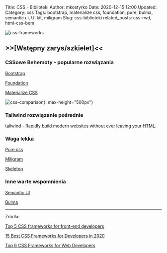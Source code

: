 Title: CSS - Biblioteki
Author: mkostyrko
Date: 2020-12-15 12:00
Updated:
Category: css
Tags: bootstrap, materialize css, foundation, pure, bulma, semantic ui, UI kit, miligram
Slug: css-biblioteki
related_posts: css-rwd, html-css-bem



![css-frameworks](https://tekkiwebsolutions.com/blog/wp-content/uploads/2020/07/CSS-Frameworks-for-Web-Developers-1068x601.jpg)

## >>[Wstępny zarys/szkielet]<<

### CSSowe Behemoty - popularne rozwiązania

[Bootstrap](https://getbootstrap.com/)

[Foundation](https://get.foundation/)

[Materialize CSS](https://materializecss.com/getting-started.html)


![css-comparison](https://themeselection.com/wp-content/uploads/2020/05/popular-css-framework-comparison-2020.png){: max-height="500px"}

### Tailwind rozwiązanie pośrednie

[tailwind - Rapidly build modern websites without ever leaving your HTML.](https://tailwindcss.com/)

### Waga lekka

[Pure.css](https://purecss.io/)

[Miligram](https://milligram.io/)

[Skeleton](http://getskeleton.com/)

### Inne warte wspomnienia

[Semantic UI](https://semantic-ui.com/)

[Bulma](https://bulma.io/)

---
Źródła:


[Top 5 CSS frameworks for front-end developers](https://dev.to/dasshounak/top-5-css-frameworks-for-front-end-developers-2ad6)

[15 Best CSS Frameworks for Developers in 2020](https://www.mockplus.com/blog/post/css-framework)

[Top 6 CSS Frameworks for Web Developers](https://tekkiwebsolutions.com/blog/best-css-frameworks-for-web-developers/)

